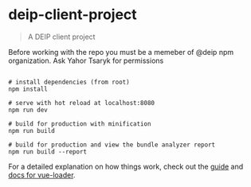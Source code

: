 # deip-client-project

> A DEIP client project

Before working with the repo you must be a memeber of @deip npm organization. Ask Yahor Tsaryk for permissions

```

# install dependencies (from root)
npm install

# serve with hot reload at localhost:8080
npm run dev

# build for production with minification
npm run build

# build for production and view the bundle analyzer report
npm run build --report
```

For a detailed explanation on how things work, check out the [guide](http://vuejs-templates.github.io/webpack/) and [docs for vue-loader](http://vuejs.github.io/vue-loader).

